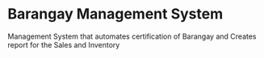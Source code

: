 # Barangay Management System

Management System that automates certification of Barangay and Creates report for the Sales and Inventory

